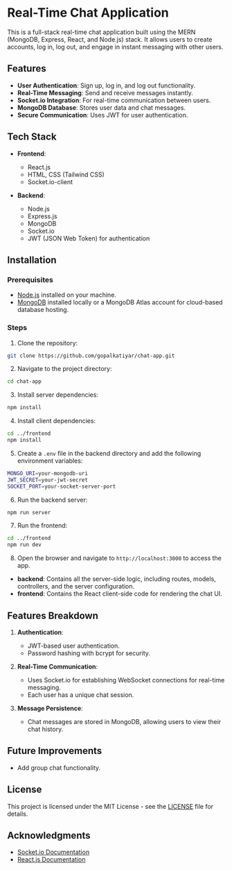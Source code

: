 
# Real-Time Chat Application

This is a full-stack real-time chat application built using the MERN (MongoDB, Express, React, and Node.js) stack. It allows users to create accounts, log in, log out, and engage in instant messaging with other users.

## Features

- **User Authentication**: Sign up, log in, and log out functionality.
- **Real-Time Messaging**: Send and receive messages instantly.
- **Socket.io Integration**: For real-time communication between users.
- **MongoDB Database**: Stores user data and chat messages.
- **Secure Communication**: Uses JWT for user authentication.

## Tech Stack

- **Frontend**: 
  - React.js
  - HTML, CSS (Tailwind CSS)
  - Socket.io-client

- **Backend**:
  - Node.js
  - Express.js
  - MongoDB
  - Socket.io
  - JWT (JSON Web Token) for authentication

## Installation

### Prerequisites

- [Node.js](https://nodejs.org/) installed on your machine.
- [MongoDB](https://www.mongodb.com/) installed locally or a MongoDB Atlas account for cloud-based database hosting.

### Steps

1. Clone the repository:

```bash
git clone https://github.com/gopalkatiyar/chat-app.git
```

2. Navigate to the project directory:

```bash
cd chat-app
```

3. Install server dependencies:

```bash
npm install
```

4. Install client dependencies:

```bash
cd ../frontend
npm install
```

5. Create a `.env` file in the backend directory and add the following environment variables:

```bash
MONGO_URI=your-mongodb-uri
JWT_SECRET=your-jwt-secret
SOCKET_PORT=your-socket-server-port
```

6. Run the backend server:

```bash
npm run server
```

7. Run the frontend:

```bash
cd ../frontend
npm run dev
```

8. Open the browser and navigate to `http://localhost:3000` to access the app.



- **backend**: Contains all the server-side logic, including routes, models, controllers, and the server configuration.
- **frontend**: Contains the React client-side code for rendering the chat UI.

## Features Breakdown

1. **Authentication**: 
   - JWT-based user authentication.
   - Password hashing with bcrypt for security.

2. **Real-Time Communication**:
   - Uses Socket.io for establishing WebSocket connections for real-time messaging.
   - Each user has a unique chat session.

3. **Message Persistence**:
   - Chat messages are stored in MongoDB, allowing users to view their chat history.

## Future Improvements
- Add group chat functionality.


## License

This project is licensed under the MIT License - see the [LICENSE](LICENSE) file for details.

## Acknowledgments

- [Socket.io Documentation](https://socket.io/docs/)
- [React.js Documentation](https://reactjs.org/docs/getting-started.html)
